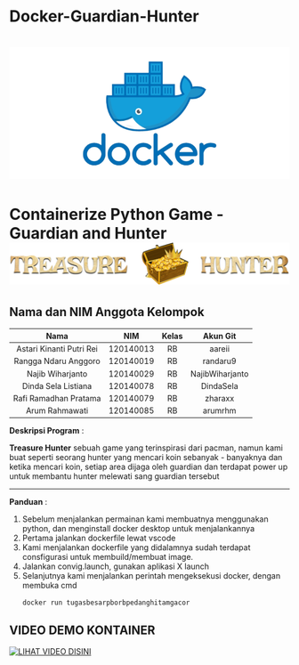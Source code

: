 # Docker-Guardian-Hunter
![Img 1](docker.png)
========================================
Containerize Python Game - Guardian and Hunter
![Img 1](Judul.png)
========================================

## Nama dan NIM Anggota Kelompok
| Nama | NIM | Kelas | Akun Git |
| :---: | :---: | :---: | :---: |
| Astari Kinanti Putri Rei          | 120140013 | RB | aareii          |
| Rangga Ndaru Anggoro              | 120140019 | RB | randaru9        |
| Najib Wiharjanto                  | 120140029 | RB | NajibWiharjanto |
| Dinda Sela Listiana               | 120140078 | RB | DindaSela       |
| Rafi Ramadhan Pratama             | 120140079 | RB | zharaxx         |
| Arum Rahmawati                    | 120140085 | RB | arumrhm         |

**Deskripsi Program** :

**Treasure Hunter** sebuah game yang terinspirasi dari pacman, namun kami buat seperti seorang hunter yang mencari koin sebanyak - banyaknya dan ketika mencari koin, setiap area dijaga oleh guardian dan terdapat power up untuk membantu hunter melewati sang guardian tersebut

***

**Panduan** :

1. Sebelum menjalankan permainan kami membuatnya menggunakan python, dan menginstall docker desktop untuk menjalankannya
2. Pertama jalankan dockerfile lewat vscode
3. Kami menjalankan dockerfile yang didalamnya sudah terdapat consfigurasi untuk membuild/membuat image.
5. Jalankan convig.launch, gunakan aplikasi X launch
4. Selanjutnya kami menjalankan perintah mengeksekusi docker, dengan membuka cmd
    ``` bash
    docker run tugasbesarpborbpedanghitamgacor
    ```
## VIDEO DEMO KONTAINER

[![LIHAT VIDEO DISINI](https://user-images.githubusercontent.com/94521429/170832332-e6a37f02-b9ff-408a-bad5-58c0600487b4.png)](https://youtu.be/WE8XTFlB8OQ)
